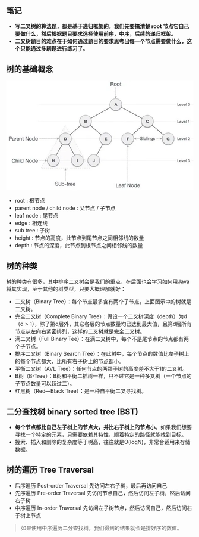 ## 笔记
- **写二叉树的算法题，都是基于递归框架的，我们先要搞清楚 root 节点它自己要做什么，然后根据题目要求选择使用前序，中序，后续的递归框架。**
- **二叉树题目的难点在于如何通过题目的要求思考出每一个节点需要做什么，这个只能通过多刷题进行练习了。**


## 树的基础概念
![tree-base-concepts](tree-base-concepts.png)

- root : 根节点
- parent node / child node : 父节点 / 子节点
- leaf node : 尾节点
- edge : 相连线
- sub tree : 子树
- height : 节点的高度，此节点到尾节点之间相邻线的数量
- depth : 节点的深度，此节点到根节点之间相邻线的数量

## 树的种类
树的种类有很多，其中排序二叉树会是我们的重点，在后面也会学习如何用Java将其实现，至于其他的树类型，只要大概理解就好：

- 二叉树（Binary Tree）：每个节点最多含有两个子节点，上面图示中的树就是二叉树。
- 完全二叉树（Complete Binary Tree）：假设一个二叉树深度（depth）为d（d > 1），除了第d层外，其它各层的节点数量均已达到最大值，且第d层所有节点从左向右紧密排列，这样的二叉树就是完全二叉树。
- 满二叉树（Full Binary Tee）：在满二叉树中，每个不是尾节点的节点都有两个子节点。
- 排序二叉树（Binary Search Tree）：在此树中，每个节点的数值比左子树上的每个节点都大，比所有右子树上的节点都小。
- 平衡二叉树（AVL Tree）：任何节点的两颗子树的高度差不大于1的二叉树。
- B树（B-Tree）：B树和平衡二插树一样，只不过它是一种多叉树（一个节点的子节点数量可以超过二）。
- 红黑树（Red—Black Tree）：是一种自平衡二叉寻找树。

## 二分查找树 binary sorted tree (BST)

- **每个节点都比自己左子树上的节点大，并比右子树上的节点小**。如果我们想要寻找一个特定的元素，只需要依赖其特性，顺着特定的路径就能找到目标。
- 搜索、插入和删除的复杂度等于树高，往往就是O(logN)，非常合适用来存储数据。

## 树的遍历 Tree Traversal

- 后序遍历 Post-order Traversal
  先访问左右子树，最后再访问自己
- 先序遍历 Pre-order Traversal
  先访问节点自己，然后访问左子树，然后访问右子树
- 中序遍历 In-order Traversal
  先访问左子树节点，然后访问自己，然后访问右子树上节点
  
> 如果使用中序遍历二分查找树，我们得到的结果就会是排好序的数值。
